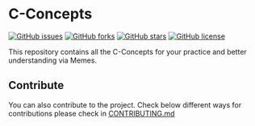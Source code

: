 # C-Concepts

[![GitHub issues](https://img.shields.io/github/issues/Team69coders/C-Concepts.svg)](https://github.com/Team69coders/C-Concepts/issues) [![GitHub forks](https://img.shields.io/github/forks/Team69coders/C-Concepts.svg)](https://github.com/Team69coders/C-Concepts/network) [![GitHub stars](https://img.shields.io/github/stars/Team69coders/C-Concepts.svg)](https://github.com/Team69coders/C-Concepts/stargazers) [![GitHub license](https://img.shields.io/github/license/Team69coders/C-Concepts.svg)](https://github.com/Team69coders/C-Concepts/blob/master/LICENSE)

This repository contains all the C-Concepts for your practice and better understanding via Memes.

## Contribute

You can also contribute to the project. Check below different ways for contributions please check in [CONTRIBUTING.md](https://github.com/Team69coders/C-Concepts/blob/master/CONTRIBUTING.md)
